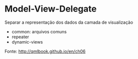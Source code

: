 # Model-View-Delegate

Separar a representação dos dados da camada de visualização

- common: arquivos comuns
- repeater
- dynamic-views

Fonte: http://qmlbook.github.io/en/ch06
